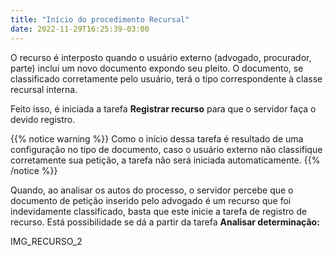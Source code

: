 ```yaml
---
title: "Início do procedimento Recursal"
date: 2022-11-29T16:25:39-03:00
---
```


O recurso é interposto quando o usuário externo (advogado, procurador, parte) inclui um novo documento expondo seu pleito. O documento, se classificado corretamente pelo usuário, terá o tipo correspondente à classe recursal interna.

Feito isso, é iniciada a tarefa **Registrar recurso** para que o servidor faça o devido registro. 

{{% notice warning %}}
Como o início dessa tarefa é resultado de uma configuração no tipo de documento, caso o usuário externo não classifique corretamente sua petição, a tarefa não será iniciada automaticamente.
{{% /notice %}}

Quando, ao analisar os autos do processo, o servidor percebe que o documento de petição inserido pelo advogado é um recurso que foi indevidamente classificado, basta que este inicie a tarefa de registro de recurso. Está possibilidade se dá a partir da tarefa **Analisar determinação:**

IMG_RECURSO_2
